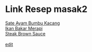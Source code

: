 # Link Resep masak2
[Sate Ayam Bumbu Kacang](https://github.com/RaditaCode/masak/blob/main/sate_ayam_bumbu_kacang.md)<br>
[Ikan Bakar Merapi](https://github.com/RaditaCode/masak/blob/main/ikan_bakar_merapi.md)<br>
[Steak Brown Sauce](https://github.com/RaditaCode/masak/blob/main/steak_brown_sauce.md)<br>
<br>
[edit](https://vscode.dev/github/raditacode/masak)
